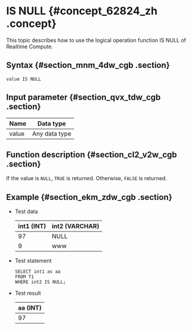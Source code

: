 # IS NULL {#concept_62824_zh .concept}

This topic describes how to use the logical operation function IS NULL of Realtime Compute.

## Syntax {#section_mnm_4dw_cgb .section}

```language-sql
value IS NULL

```

## Input parameter {#section_qvx_tdw_cgb .section}

|Name|Data type|
|----|---------|
|value|Any data type|

## Function description {#section_cl2_v2w_cgb .section}

If the value is `NULL`, `TRUE` is returned. Otherwise, `FALSE` is returned.

## Example {#section_ekm_zdw_cgb .section}

-   Test data

    |int1 \(INT\)|int2 \(VARCHAR\)|
    |------------|----------------|
    |97|NULL|
    |9|www|

-   Test statement

    ```
    SELECT int1 as aa
    FROM T1
    WHERE int2 IS NULL;
    
    ```

-   Test result

    |aa \(INT\)|
    |----------|
    |97|


